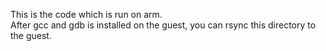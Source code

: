 This is the code which is run on arm.  
After gcc and gdb is installed on the guest, you can rsync this directory to 
the guest.


